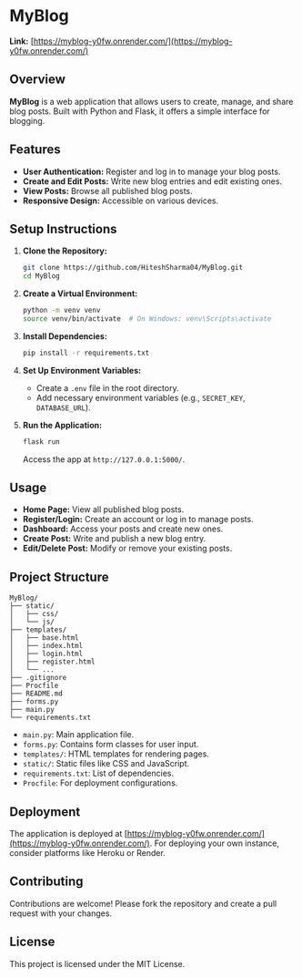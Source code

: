 
# MyBlog

**Link:** [https://myblog-y0fw.onrender.com/](https://myblog-y0fw.onrender.com/)

## Overview

**MyBlog** is a web application that allows users to create, manage, and share blog posts. Built with Python and Flask, it offers a simple interface for blogging.

## Features

- **User Authentication:** Register and log in to manage your blog posts.
- **Create and Edit Posts:** Write new blog entries and edit existing ones.
- **View Posts:** Browse all published blog posts.
- **Responsive Design:** Accessible on various devices.

## Setup Instructions

1. **Clone the Repository:**
   ```bash
   git clone https://github.com/HiteshSharma04/MyBlog.git
   cd MyBlog
   ```

2. **Create a Virtual Environment:**
   ```bash
   python -m venv venv
   source venv/bin/activate  # On Windows: venv\Scripts\activate
   ```

3. **Install Dependencies:**
   ```bash
   pip install -r requirements.txt
   ```

4. **Set Up Environment Variables:**
   - Create a `.env` file in the root directory.
   - Add necessary environment variables (e.g., `SECRET_KEY`, `DATABASE_URL`).

5. **Run the Application:**
   ```bash
   flask run
   ```
   Access the app at `http://127.0.0.1:5000/`.

## Usage

- **Home Page:** View all published blog posts.
- **Register/Login:** Create an account or log in to manage posts.
- **Dashboard:** Access your posts and create new ones.
- **Create Post:** Write and publish a new blog entry.
- **Edit/Delete Post:** Modify or remove your existing posts.

## Project Structure

```
MyBlog/
├── static/
│   ├── css/
│   └── js/
├── templates/
│   ├── base.html
│   ├── index.html
│   ├── login.html
│   ├── register.html
│   └── ...
├── .gitignore
├── Procfile
├── README.md
├── forms.py
├── main.py
└── requirements.txt
```

- `main.py`: Main application file.
- `forms.py`: Contains form classes for user input.
- `templates/`: HTML templates for rendering pages.
- `static/`: Static files like CSS and JavaScript.
- `requirements.txt`: List of dependencies.
- `Procfile`: For deployment configurations.

## Deployment

The application is deployed at [https://myblog-y0fw.onrender.com/](https://myblog-y0fw.onrender.com/). For deploying your own instance, consider platforms like Heroku or Render.

## Contributing

Contributions are welcome! Please fork the repository and create a pull request with your changes.

## License

This project is licensed under the MIT License.

